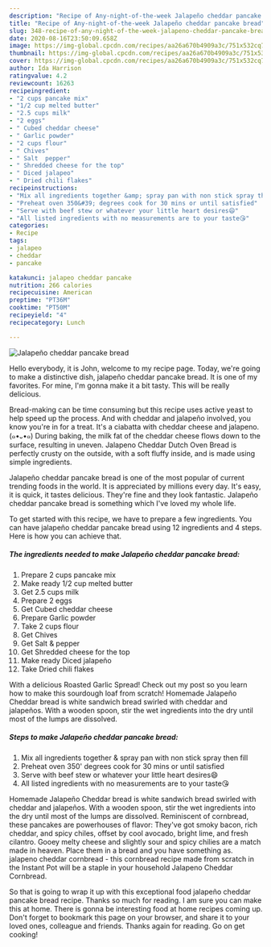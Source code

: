 ```yaml
---
description: "Recipe of Any-night-of-the-week Jalapeño cheddar pancake bread"
title: "Recipe of Any-night-of-the-week Jalapeño cheddar pancake bread"
slug: 348-recipe-of-any-night-of-the-week-jalapeno-cheddar-pancake-bread
date: 2020-08-16T23:50:09.658Z
image: https://img-global.cpcdn.com/recipes/aa26a670b4909a3c/751x532cq70/jalapeno-cheddar-pancake-bread-recipe-main-photo.jpg
thumbnail: https://img-global.cpcdn.com/recipes/aa26a670b4909a3c/751x532cq70/jalapeno-cheddar-pancake-bread-recipe-main-photo.jpg
cover: https://img-global.cpcdn.com/recipes/aa26a670b4909a3c/751x532cq70/jalapeno-cheddar-pancake-bread-recipe-main-photo.jpg
author: Ida Harrison
ratingvalue: 4.2
reviewcount: 16263
recipeingredient:
- "2 cups pancake mix"
- "1/2 cup melted butter"
- "2.5 cups milk"
- "2 eggs"
- " Cubed cheddar cheese"
- " Garlic powder"
- "2 cups flour"
- " Chives"
- " Salt  pepper"
- " Shredded cheese for the top"
- " Diced jalapeo"
- " Dried chili flakes"
recipeinstructions:
- "Mix all ingredients together &amp; spray pan with non stick spray then fill"
- "Preheat oven 350&#39; degrees cook for 30 mins or until satisfied"
- "Serve with beef stew or whatever your little heart desires😄"
- "All listed ingredients with no measurements are to your taste😘"
categories:
- Recipe
tags:
- jalapeo
- cheddar
- pancake

katakunci: jalapeo cheddar pancake 
nutrition: 266 calories
recipecuisine: American
preptime: "PT36M"
cooktime: "PT50M"
recipeyield: "4"
recipecategory: Lunch

---
```



![Jalapeño cheddar pancake bread](https://img-global.cpcdn.com/recipes/aa26a670b4909a3c/751x532cq70/jalapeno-cheddar-pancake-bread-recipe-main-photo.jpg)

Hello everybody, it is John, welcome to my recipe page. Today, we're going to make a distinctive dish, jalapeño cheddar pancake bread. It is one of my favorites. For mine, I'm gonna make it a bit tasty. This will be really delicious.

Bread-making can be time consuming but this recipe uses active yeast to help speed up the process. And with cheddar and jalapeño involved, you know you&#39;re in for a treat. It&#39;s a ciabatta with cheddar cheese and jalapeno. (๑•᎑•๑) During baking, the milk fat of the cheddar cheese flows down to the surface, resulting in uneven. Jalapeno Cheddar Dutch Oven Bread is perfectly crusty on the outside, with a soft fluffy inside, and is made using simple ingredients.

Jalapeño cheddar pancake bread is one of the most popular of current trending foods in the world. It is appreciated by millions every day. It's easy, it is quick, it tastes delicious. They're fine and they look fantastic. Jalapeño cheddar pancake bread is something which I've loved my whole life.


To get started with this recipe, we have to prepare a few ingredients. You can have jalapeño cheddar pancake bread using 12 ingredients and 4 steps. Here is how you can achieve that.

<!--inarticleads1-->

##### The ingredients needed to make Jalapeño cheddar pancake bread:

1. Prepare 2 cups pancake mix
1. Make ready 1/2 cup melted butter
1. Get 2.5 cups milk
1. Prepare 2 eggs
1. Get  Cubed cheddar cheese
1. Prepare  Garlic powder
1. Take 2 cups flour
1. Get  Chives
1. Get  Salt &amp; pepper
1. Get  Shredded cheese for the top
1. Make ready  Diced jalapeño
1. Take  Dried chili flakes


With a delicious Roasted Garlic Spread! Check out my post so you learn how to make this sourdough loaf from scratch! Homemade Jalapeño Cheddar bread is white sandwich bread swirled with cheddar and jalapeños. With a wooden spoon, stir the wet ingredients into the dry until most of the lumps are dissolved. 

<!--inarticleads2-->

##### Steps to make Jalapeño cheddar pancake bread:

1. Mix all ingredients together &amp; spray pan with non stick spray then fill
1. Preheat oven 350&#39; degrees cook for 30 mins or until satisfied
1. Serve with beef stew or whatever your little heart desires😄
1. All listed ingredients with no measurements are to your taste😘


Homemade Jalapeño Cheddar bread is white sandwich bread swirled with cheddar and jalapeños. With a wooden spoon, stir the wet ingredients into the dry until most of the lumps are dissolved. Reminiscent of cornbread, these pancakes are powerhouses of flavor: They&#39;ve got smoky bacon, rich cheddar, and spicy chiles, offset by cool avocado, bright lime, and fresh cilantro. Gooey melty cheese and slightly sour and spicy chilies are a match made in heaven. Place them in a bread and you have something as. jalapeno cheddar cornbread - this cornbread recipe made from scratch in the Instant Pot will be a staple in your household Jalapeno Cheddar Cornbread. 

So that is going to wrap it up with this exceptional food jalapeño cheddar pancake bread recipe. Thanks so much for reading. I am sure you can make this at home. There is gonna be interesting food at home recipes coming up. Don't forget to bookmark this page on your browser, and share it to your loved ones, colleague and friends. Thanks again for reading. Go on get cooking!
